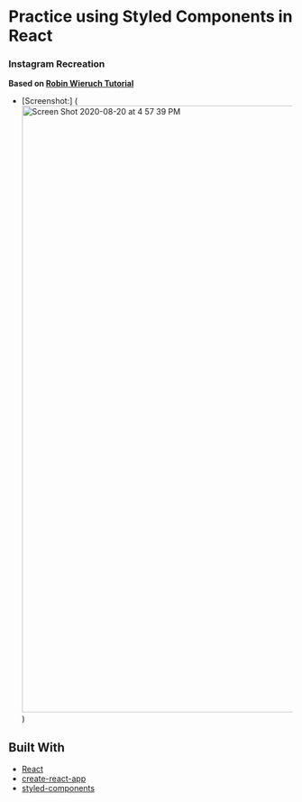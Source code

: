# Practice using Styled Components in React

### Instagram Recreation

<strong>Based on <a href="https://www.robinwieruch.de/react-styled-components">Robin Wieruch Tutorial</a></strong>

- [Screenshot:] (<img width="1076" alt="Screen Shot 2020-08-20 at 4 57 39 PM" src="https://user-images.githubusercontent.com/3833560/90825436-e6389c00-e306-11ea-9d90-79dd59b63fca.png">)

## Built With
- [React](https://reactjs.org/)
- [create-react-app](https://github.com/facebook/create-react-app)
- [styled-components](https://www.styled-components.com)

